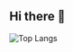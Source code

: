 ## Hi there 👋

![Top Langs](https://github-readme-stats.vercel.app/api/top-langs/?melgxrga=anuraghazra&langs_count=8)
